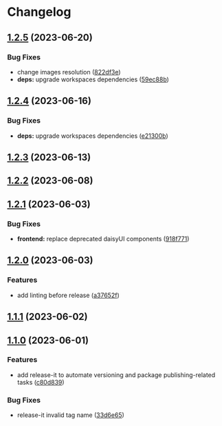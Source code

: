 # Changelog

## [1.2.5](https://github.com/bastean/codexts/compare/v1.2.4...v1.2.5) (2023-06-20)

### Bug Fixes

- change images resolution ([822df3e](https://github.com/bastean/codexts/commit/822df3ecb8b302bd66f02cda61d0e92dcab66285))
- **deps:** upgrade workspaces dependencies ([59ec88b](https://github.com/bastean/codexts/commit/59ec88bd63beeb3f6f6ca545cc229b061563ebe4))

## [1.2.4](https://github.com/bastean/codexts/compare/v1.2.3...v1.2.4) (2023-06-16)

### Bug Fixes

- **deps:** upgrade workspaces dependencies ([e21300b](https://github.com/bastean/codexts/commit/e21300bb98e37b400484013c970cc9ca8a191ea0))

## [1.2.3](https://github.com/bastean/codexts/compare/v1.2.2...v1.2.3) (2023-06-13)

## [1.2.2](https://github.com/bastean/codexts/compare/v1.2.1...v1.2.2) (2023-06-08)

## [1.2.1](https://github.com/bastean/codexts/compare/v1.2.0...v1.2.1) (2023-06-03)

### Bug Fixes

- **frontend:** replace deprecated daisyUI components ([918f771](https://github.com/bastean/codexts/commit/918f7711984d40bc1f842658cc884e7468787c3f))

## [1.2.0](https://github.com/bastean/codexts/compare/v1.1.1...v1.2.0) (2023-06-03)

### Features

- add linting before release ([a37652f](https://github.com/bastean/codexts/commit/a37652f33cecf8ea7d6697faa44cf6b0a6c031b2))

## [1.1.1](https://github.com/bastean/codexts/compare/v1.1.0...v1.1.1) (2023-06-02)

## [1.1.0](https://github.com/bastean/codexts/compare/v1.0.0...v1.1.0) (2023-06-01)

### Features

- add release-it to automate versioning and package publishing-related tasks ([c80d839](https://github.com/bastean/codexts/commit/c80d8391e41e366726d404b0ee5885dc688c7b49))

### Bug Fixes

- release-it invalid tag name ([33d6e65](https://github.com/bastean/codexts/commit/33d6e6507e10ce7b8fa30744c84b185084976338))
